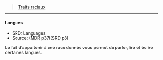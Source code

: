 ﻿> [Traits raciaux](hd_races_traits_raciaux.md)

---

#### Langues

- SRD: Languages
- Source: (MDR p37)(SRD p3)

Le fait d’appartenir à une race donnée vous permet de parler, lire et écrire certaines langues.

